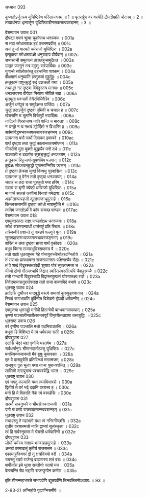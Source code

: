 अध्यायः 093

कुप्यतोऽर्जुनस्य युधिष्ठिरेण परिसान्त्वनम् ॥ 1 ॥ धृतराष्ट्रेण वरं वरयेति द्रौपदीम्प्रति चोदनम् ॥ 2 ॥ तत्प्रार्थनया धृतराष्ट्रेण युधिष्ठिरादीनामदासत्ववरदानम् ॥ 3 ॥

वैशम्पायन उवाच 	001  
द्रौपद्या वचनं श्रुत्वा चुकोपाथ धनञ्जयः ।	001a  
स तदा क्रोधताम्राक्ष इदं वचनमब्रवीत् ॥	001c  
अयं तु मां वारयते धर्मराजो युधिष्ठिरः ।	002a  
इत्युक्त्वा क्रोधताम्राक्षो धनुरादाय वीर्यवान् ॥	002c  
सव्यसाची समुत्पत्य ताञ्छत्रून्समुदैक्षत ।	003a  
उद्यतं फल्गुनं तत्र ददृशुः सर्वपार्थिवाः ॥	003c  
युगान्ते सर्वलोकांस्तु दहन्तमिव पावकम् ।	004a  
वीक्षमाणं धनुष्पाणिं हन्तुकामं मुहुर्मुहुः ॥	004c  
हन्तुकामं पशून्क्रुद्धं रुद्रं दक्षक्रतौ यथा ।	005a  
तथाभूतं नरं दृष्ट्वा विषेदुस्तत्र मानवाः ॥	005c  
धनञ्जयस्य वीर्यज्ञा निराशा जीविते तदा ।	006a  
मृतभूता भवन्सर्वे नेत्रैरनिमिषैरिव ॥	006c  
अर्जुनं धर्मपुत्रं च समुदैक्षन्त पार्थिवाः ।	007a  
क्रुद्धं तदाऽर्जुनं दृष्ट्वा पृथिवी च चचाल ह ॥	007c  
खेचराणि च भूतानि वित्रेसुर्वै भयार्दिताः ।	008a  
नादित्यो विरराजाथ नापि वान्ति च मारुताः ।	008c  
न चन्द्रो न च नक्षत्रं द्यौर्दिशो न विभान्ति ह ।	009a  
सर्वमाविद्धमभवज्जगत्स्थावरजङ्गमम् ॥	009c  
उत्पतन्स बभौ पार्थो दिवाकर इवाम्बरे ।	010ac  
पार्थं दृष्ट्वा तथा क्रुद्धं कालान्तकयमोपमम् । 	011a  
भीमसेनो मुदा युक्तो युद्धायैव मनो दधे ॥	011c  
पाञ्चाली च ददर्शाथ सुसङ्क्रुद्धं धनञ्जयम् ।	012a  
हन्तुकामं रिपून्सर्वान्सुपर्णमिव पन्नगान् ॥	012c  
दुष्प्रेक्षः सोऽभवत्क्रुद्धो युगान्ताग्निरिव ज्वलन् ।	013a  
तं दृष्ट्वा तेजसा युक्तं विव्यधुः पुरवासिनः ॥	013c  
उत्पतन्तं तु वेगेन ततो दृष्ट्वा धनञ्जयम् ।	014a  
जग्राह स तदा राजा पुरुहूतो यथा हरिम् ॥	014c  
उवाच स घृणी ज्येष्ठो धर्मराजो युधिष्ठिरः ।	015a  
मा पार्थ साहसं कार्षीर्मा विनाशं गमेद्यशः ॥	015c  
अहमेतान्पापकृतो द्यूतज्ञान्दग्धुमुत्सहे ।	016a  
किन्त्वसत्यगतिं दृष्ट्वा क्रोधो नाशमुपैति मे ॥	016c  
त्वमिमं जगतोऽर्थे वै कोपं संयच्छ पाण्डव ॥	017ac  
वैशम्पायन उवाच 	018  
एवमुक्तस्तदा राज्ञा पाण्डवोऽथ धनञ्जयः ।	018a  
क्रोधं संशमयन्पार्थो धार्तराष्ट्रं प्रति स्थितः ॥	018c  
तस्मिन्वीरे प्रशान्ते तु पाण्डवे फल्गुने पुनः ।	019a  
सुसम्प्रहृष्टमभवज्जगत्स्थावरजङ्गमम् ॥	019c  
वारितं च तथा दृष्ट्वा भ्रात्रा पार्थं वृकोदरः ।	020a  
बभूव विमना राजन्नभून्निश्शब्दमत्र वै ॥	020c  
ततो राज्ञो धृतराष्ट्रस्य गेहे गोमायुरुच्चैर्व्याहरदग्निहोत्रे ।	021a  
तं रासभाः प्रत्यभाषन्त राजन्समन्ततः पक्षिणश्चैव रौद्राः ॥	021c  
तं वै शब्दं विदुरस्तत्त्ववेदी शुश्राव घोरं सुबलात्मजा च ।	022a  
भीष्मो द्रोणो गौतमश्चापि विद्वान् स्वस्तिस्वस्तीत्यपि चैवाहुरुच्चैः ॥	022c  
ततो गान्धारी विदुरश्चापि विद्वांस्तमुत्पातं घोरमालक्ष्य राज्ञे ।	023a  
निवेदयामासतुरार्तवत्तदा ततो राजा वाक्यमिदं बभाषे ॥	023c  
धृतराष्ट्र उवाच 	024  
हतोऽसि दुर्योधन मन्दबुद्धे यस्त्वं सभायां कुरुपुङ्गवानाम् ।	024a  
स्त्रियं समाभाषसि दुर्विनीत विशेषतो द्रौपदीं धर्मपत्नीम् ॥	024c  
वैशम्पायन उवाच 	025  
एवमुक्त्वा धृतराष्ट्रो मनीषी हितान्वेषी बान्धवानामपायात् ।	025a  
कृष्णां पाञ्चालीमब्रवीत्सान्त्वपूर्वं विमृश्यैतत्प्रज्ञया तत्त्वबुद्धिः ॥	025c  
धृतराष्ट उवाच 	026  
वरं वृणीष्व पाञ्चालि मत्तो यदभिवाञ्छसि ।	026a  
वधूनां हि विशिष्टा मे त्वं धर्मपरमा सती ॥	026c  
द्रौपद्युवाच 	027  
ददासि चेद्वरं मह्यं वृणोमि भरतर्षभ ।	027a  
सर्वधर्मानुगः श्रीमानदासोऽस्तु युधिष्ठिरः ॥	027c  
मनस्विनमजानन्तो मैवं ब्रूयुः कुमारकाः ।	028a  
एतं वै दासपुत्रेति प्रतिविन्ध्यं ममात्मजम् ॥	028c  
राजपुत्रः पुरा भूत्वा यथा नान्यः पुमान्क्वचित् ।	029a  
लालितो दासपुत्रत्वं पश्यन्नश्येद्धि भारत ॥	029c  
धृतराष्ट्र उवाच 	030  
एवं भवतु कल्याणि यथा त्वमभिभाषसे ।	030a  
द्वितीयं ते वरं भद्रे ददानि वरयस्व ह ।	030c  
मनो हि मे वितरति नैकं त्वं वरमर्हसि ॥	030e  
द्रौपद्युवाच 	031  
सरथौ सधनुष्कौ न भीमसेनधनञ्जयौ ।	031a  
यमौ च वरये राजन्नदासान्स्ववशानहम् ॥	031c  
धृतराष्ट्र उवाच 	032  
तथाऽस्तु ते महाभागे यथा त्वं नन्दिनीच्छसि ।	032a  
तृतीयं वरयास्मत्तो नासि द्वाभ्यां सुसंस्कृता ।	032c  
त्वं हि सर्वस्नुषाणां मे श्रेयसी धर्मचारिणी ॥	032e  
द्रौपद्युवाच 	033  
लोभो धर्मस्य नाशाय भगवन्नाहमुत्सहे ।	033a  
अनर्हा वरमादातुं तृतीयं राजसत्तम ॥	033c  
एकामाहुर्वैश्यवरं द्वौ तु क्षत्रस्त्रियो वरौ ।	034a  
त्रयस्तु राज्ञो राजेन्द्र ब्राह्मणस्य शतं वराः ॥	034c  
पापीयांस इमे भूत्वा सन्तीर्णाः पतयो मम ।	035a  
वेत्स्यन्ति चैव भद्राणि राजन्पुण्येन कर्मणा ॥ 	035c  

इति श्रीमन्महाभारते सभापर्वणि द्यूतपर्वणि त्रिनवतितमोऽध्यायः ॥ 93 ॥

2-93-21 अग्निहोत्रे गृह्याग्निसमीपे ॥
